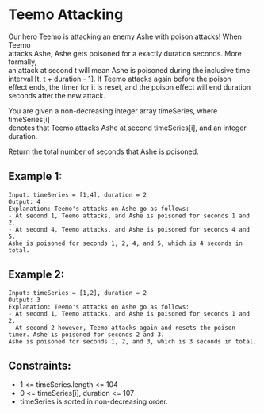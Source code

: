 # Teemo Attacking

Our hero Teemo is attacking an enemy Ashe with poison attacks! When Teemo  
attacks Ashe, Ashe gets poisoned for a exactly duration seconds. More formally,  
an attack at second t will mean Ashe is poisoned during the inclusive time  
interval [t, t + duration - 1]. If Teemo attacks again before the poison  
effect ends, the timer for it is reset, and the poison effect will end duration  
seconds after the new attack.

You are given a non-decreasing integer array timeSeries, where timeSeries[i]   
denotes that Teemo attacks Ashe at second timeSeries[i], and an integer  
duration.

Return the total number of seconds that Ashe is poisoned.

## Example 1:

    Input: timeSeries = [1,4], duration = 2
    Output: 4
    Explanation: Teemo's attacks on Ashe go as follows:
    - At second 1, Teemo attacks, and Ashe is poisoned for seconds 1 and 2.
    - At second 4, Teemo attacks, and Ashe is poisoned for seconds 4 and 5.
    Ashe is poisoned for seconds 1, 2, 4, and 5, which is 4 seconds in total.

## Example 2:

    Input: timeSeries = [1,2], duration = 2
    Output: 3
    Explanation: Teemo's attacks on Ashe go as follows:
    - At second 1, Teemo attacks, and Ashe is poisoned for seconds 1 and 2.
    - At second 2 however, Teemo attacks again and resets the poison timer. Ashe is poisoned for seconds 2 and 3.
    Ashe is poisoned for seconds 1, 2, and 3, which is 3 seconds in total.

## Constraints:

* 1 <= timeSeries.length <= 104
* 0 <= timeSeries[i], duration <= 107
* timeSeries is sorted in non-decreasing order.

